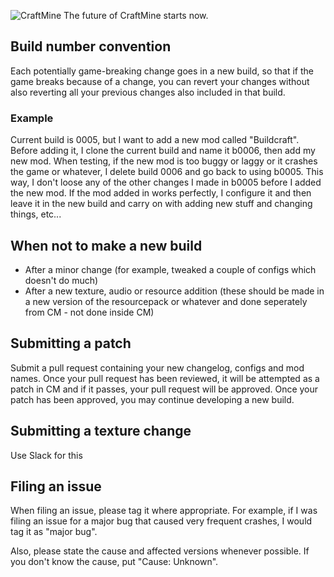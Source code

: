 ![CraftMine](https://dl.dropboxusercontent.com/u/88343325/CraftMine/New/v3.9/LongLogo.png)
The future of CraftMine starts now.

## Build number convention
Each potentially game-breaking change goes in a new build, so that if the game breaks because of a change, you can revert your changes without also reverting all your previous changes also included in that build.

### Example
Current build is 0005, but I want to add a new mod called "Buildcraft". Before adding it, I clone the current build and name it b0006, then add my new mod. When testing, if the new mod is too buggy or laggy or it crashes the game or whatever, I delete build 0006 and go back to using b0005. This way, I don't loose any of the other changes I made in b0005 before I added the new mod. If the mod added in works perfectly, I configure it and then leave it in the new build and carry on with adding new stuff and changing things, etc...

## When not to make a new build
- After a minor change (for example, tweaked a couple of configs which doesn't do much)
- After a new texture, audio or resource addition (these should be made in a new version of the resourcepack or whatever and done seperately from CM - not done inside CM)

## Submitting a patch
Submit a pull request containing your new changelog, configs and mod names. Once your pull request has been reviewed, it will be attempted as a patch in CM and if it passes, your pull request will be approved. Once your patch has been approved, you may continue developing a new build.

## Submitting a texture change
Use Slack for this

## Filing an issue
When filing an issue, please tag it where appropriate. For example, if I was filing an issue for a major bug that caused very frequent crashes, I would tag it as "major bug".

Also, please state the cause and affected versions whenever possible. If you don't know the cause, put "Cause: Unknown".
